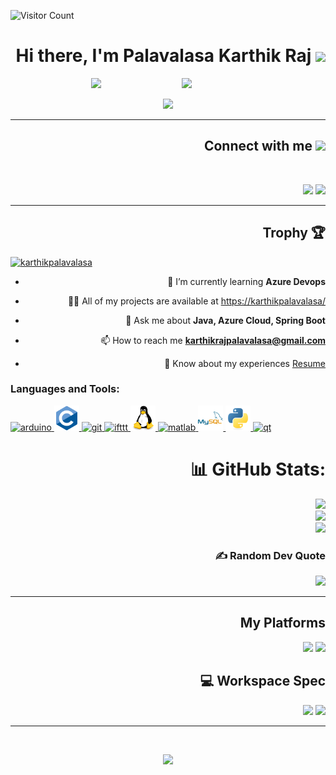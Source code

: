 
![Visitor Count](https://profile-counter.glitch.me/karthikpalavalasa/count.svg)
<div style="text-align: right">


# Hi there, I'm Palavalasa Karthik Raj <img src="https://media.giphy.com/media/12oufCB0MyZ1Go/giphy.gif" width="50">
<img align='right' src="https://media.giphy.com/media/M9gbBd9nbDrOTu1Mqx/giphy.gif" width="230">

<p align="center">
<img src="https://readme-typing-svg.herokuapp.com?font=monospace&color=00ffd2&size=25&center=true&vCenter=true&lines=A+Passionate+Learner!;Open+Source+Contributor;I+Like+To+Tinker">
</p>

<p align="center"><img src="https://img.shields.io/github/followers/karthikpalavalasa.svg?style=social&label=Follow&maxAge=2592000"></p>


----
## Connect with me <img src="https://media.giphy.com/media/LnQjpWaON8nhr21vNW/giphy.gif" width="60">
<br>

<a href="https://www.linkedin.com/in/palavalasa-karthik-raj-b60378289/"><img src="https://img.shields.io/badge/LinkedIn-0077B5?style=for-the-badge&logo=linkedin&logoColor=white"></a>
<a href="mailto:karthikrajpalavalasa@gmail.com"><img src="https://img.shields.io/badge/Gmail-D14836?style=for-the-badge&logo=gmail&logoColor=white"></a>


----

## Trophy 🏆  
<p align="left"> <a href="https://github.com/ryo-ma/github-profile-trophy"><img src="https://github-profile-trophy.vercel.app/?username=karthikpalavalasa" alt="karthikpalavalasa" /></a> </p>

- 🌱 I’m currently learning **Azure Devops**



- 👨‍💻 All of my projects are available at [https://karthikpalavalasa/](https://zameel.me/)


- 💬 Ask me about **Java, Azure Cloud, Spring Boot**

- 📫 How to reach me **karthikrajpalavalasa@gmail.com**

- 📄 Know about my experiences [Resume](https://drive.google.com/file/d/13q03KPKiwE-wDA6cRodmhUjdL5iZBip3/view?usp=sharing)



<h3 align="left">Languages and Tools:</h3>
<p align="left"> <a href="https://www.arduino.cc/" target="_blank" rel="noreferrer"> <img src="https://cdn.worldvectorlogo.com/logos/arduino-1.svg" alt="arduino" width="40" height="40"/> </a> <a href="https://www.cprogramming.com/" target="_blank" rel="noreferrer"> <img src="https://raw.githubusercontent.com/devicons/devicon/master/icons/c/c-original.svg" alt="c" width="40" height="40"/> </a> <a href="https://git-scm.com/" target="_blank" rel="noreferrer"> <img src="https://www.vectorlogo.zone/logos/git-scm/git-scm-icon.svg" alt="git" width="40" height="40"/> </a> <a href="https://ifttt.com/" target="_blank" rel="noreferrer"> <img src="https://www.vectorlogo.zone/logos/ifttt/ifttt-ar21.svg" alt="ifttt" width="40" height="40"/> </a> <a href="https://www.linux.org/" target="_blank" rel="noreferrer"> <img src="https://raw.githubusercontent.com/devicons/devicon/master/icons/linux/linux-original.svg" alt="linux" width="40" height="40"/> </a> <a href="https://www.mathworks.com/" target="_blank" rel="noreferrer"> <img src="https://upload.wikimedia.org/wikipedia/commons/2/21/Matlab_Logo.png" alt="matlab" width="40" height="40"/> </a> <a href="https://www.mysql.com/" target="_blank" rel="noreferrer"> <img src="https://raw.githubusercontent.com/devicons/devicon/master/icons/mysql/mysql-original-wordmark.svg" alt="mysql" width="40" height="40"/> </a> <a href="https://www.python.org" target="_blank" rel="noreferrer"> <img src="https://raw.githubusercontent.com/devicons/devicon/master/icons/python/python-original.svg" alt="python" width="40" height="40"/> </a> <a href="https://www.qt.io/" target="_blank" rel="noreferrer"> <img src="https://upload.wikimedia.org/wikipedia/commons/0/0b/Qt_logo_2016.svg" alt="qt" width="40" height="40"/> </a> </p>

# 📊 GitHub Stats:
![](https://github-readme-stats.vercel.app/api?username=Zameel-Byte&theme=dark&hide_border=false&include_all_commits=false&count_private=false)<br/>
![](https://github-readme-streak-stats.herokuapp.com/?user=Zameel-Byte&theme=dark&hide_border=false)<br/>
![](https://github-readme-stats.vercel.app/api/top-langs/?username=Zameel-Byte&theme=dark&hide_border=false&include_all_commits=false&count_private=false&layout=compact)

### ✍️ Random Dev Quote
![](https://quotes-github-readme.vercel.app/api?type=horizontal&theme=radical)

----

## My Platforms

<img src ="https://img.shields.io/badge/Android-3DDC84?style=for-the-badge&logo=android&logoColor=white"> <img src ="https://img.shields.io/badge/Windows-0078D6?style=for-the-badge&logo=windows&logoColor=white">

## 💻 Workspace Spec
<img src ="https://img.shields.io/badge/Intel-Core_i5_10th-0071C5?style=for-the-badge&logo=intel&logoColor=white"> <img src ="https://img.shields.io/badge/NVIDIA-GTX1650-76B900?style=for-the-badge&logo=nvidia&logoColor=white">

----

<br>



<p align="center"><img src="https://i.ibb.co/0MZzJ2d/download.png" border="0"></p>
